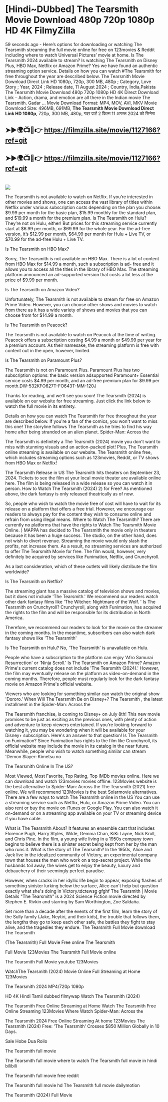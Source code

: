 # [Hindi~DUbbed] The Tearsmith Movie Download 480p 720p 1080p HD 4K FilmyZilla


59 seconds ago - Here’s options for downloading or watching The Tearsmith streaming the full movie online for free on 123movies & Reddit including where to watch Universal Pictures’ movie at home. Is The Tearsmith 2024 available to stream? Is watching The Tearsmith on Disney Plus, HBO Max, Netflix or Amazon Prime? Yes we have found an authentic streaming option service. Details on how you can watch #The Tearsmith for free throughout the year are described below. The Tearsmith Movie Download Direct Link HD 1080p, 720p, 300 MB, 480p ; Category, Love Story ; Year, 2024 ; Release date, 11 August 2024 ; Country, India,Pakista The Tearsmith Movie Download 480p 720p 1080p HD 4K Direct Download Link – Action, drama, and emotion are all there in the Indian movie The Tearsmith. Gadar ...
Movie Download Format: MP4, MOV, AVI, MKV
Movie Download Size: 496MB, 691MB, **The Tearsmith Movie Download Direct Link HD 1080p**, 720p, 300 MB, 480p, गदर पार्ट 2 फिल्म 11 अगस्त 2024 को सिनेमा

## ➤►🌍📺📱👉   https://filmzilla.site/movie/1127166?ref=git

## ➤►🌍📺📱👉   https://filmzilla.site/movie/1127166?ref=git

#

<img src="https://image.tmdb.org/t/p/w780//e3gVl1gnxEFKLTF6pn6KRqUPi9K.jpg" />

The Tearsmith is not available to watch on Netflix. If you’re interested in other movies and shows, one can access the vast library of titles within Netflix under various subscription costs depending on the plan you choose: $9.99 per month for the basic plan, $15.99 monthly for the standard plan, and $19.99 a month for the premium plan. Is The Tearsmith on Hulu? They’re not on Hulu, either! But prices for this streaming service currently start at $6.99 per month, or $69.99 for the whole year. For the ad-free version, it’s $12.99 per month, $64.99 per month for Hulu + Live TV, or $70.99 for the ad-free Hulu + Live TV.

Is The Tearsmith on HBO Max?

Sorry, The Tearsmith is not available on HBO Max. There is a lot of content from HBO Max for $14.99 a month, such a subscription is ad- free and it allows you to access all the titles in the library of HBO Max. The streaming platform announced an ad-supported version that costs a lot less at the price of $9.99 per month.

Is The Tearsmith on Amazon Video?

Unfortunately, The Tearsmith is not available to stream for free on Amazon Prime Video. However, you can choose other shows and movies to watch from there as it has a wide variety of shows and movies that you can choose from for $14.99 a month.

Is The Tearsmith on Peacock?

The Tearsmith is not available to watch on Peacock at the time of writing. Peacock offers a subscription costing $4.99 a month or $49.99 per year for a premium account. As their namesake, the streaming platform is free with content out in the open, however, limited.

Is The Tearsmith on Paramount Plus?

The Tearsmith is not on Paramount Plus. Paramount Plus has two subscription options: the basic version adsupported Paramount+ Essential service costs $4.99 per month, and an ad-free premium plan for $9.99 per month.DW-532KFO627T-FO643T-MM-120J

Thanks for reading, and we'll see you soon! The Tearsmith (2024) is available on our website for free streaming. Just click the link below to watch the full movie in its entirety.

Details on how you can watch The Tearsmith for free throughout the year are described below. If you're a fan of the comics, you won't want to miss this one! The storyline follows The Tearsmith as he tries to find his way home after being stranded on an alien planet. Spider-Man: Across the

The Tearsmith is definitely a The Tearsmith (2024) movie you don't want to miss with stunning visuals and an action-packed plot! Plus, The Tearsmith online streaming is available on our website. The Tearsmith online free, which includes streaming options such as 123movies, Reddit, or TV shows from HBO Max or Netflix!

The Tearsmith Release in US The Tearsmith hits theaters on September 23, 2024. Tickets to see the film at your local movie theater are available online here. The film is being released in a wide release so you can watch it in person. How to Watch The Tearsmith (2024) 2) for Free? As mentioned above, the dark fantasy is only released theatrically as of now.

So, people who wish to watch the movie free of cost will have to wait for its release on a platform that offers a free trial. However, we encourage our readers to always pay for the content they wish to consume online and refrain from using illegal means. Where to Watch The Tearsmith? There are currently no platforms that have the rights to Watch The Tearsmith Movie Online. ) MAPPA has decided to The Tearsmith the movie only in theaters because it has been a huge success. The studio, on the other hand, does not wish to divert revenue. Streaming the movie would only slash the profits, not increase them. As a result, no streaming services are authorized to offer The Tearsmith Movie for free. The film would, however, very definitely be acquired by services like Funimation, Netflix, and Crunchyroll.

As a last consideration, which of these outlets will likely distribute the film worldwide?

Is The Tearsmith on Netflix?

The streaming giant has a massive catalog of television shows and movies, but it does not include 'The Tearsmith.' We recommend our readers watch other dark fantasy films like 'The Witcher: Nightmare of the Wolf. ' Is The Tearsmith on Crunchyroll? Crunchyroll, along with Funimation, has acquired the rights to the film and will be responsible for its distribution in North America.

Therefore, we recommend our readers to look for the movie on the streamer in the coming months. In the meantime, subscribers can also watch dark fantasy shows like 'The Tearsmith'

Is The Tearsmith on Hulu? No, 'The Tearsmith' is unavailable on Hulu.

People who have a subscription to the platform can enjoy 'Afro Samurai Resurrection' or 'Ninja Scroll.' Is The Tearsmith on Amazon Prime? Amazon Prime's current catalog does not include 'The Tearsmith (2024).' However, the film may eventually release on the platform as video-on-demand in the coming months. Therefore, people must regularly look for the dark fantasy movie on Amazon Prime's official website.

Viewers who are looking for something similar can watch the original show 'Dororo.' When Will The Tearsmith Be on Disney+? The Tearsmith , the latest installment in the Spider-Man: Across the

The Tearsmith franchise, is coming to Disney+ on July 8th! This new movie promises to be just as exciting as the previous ones, with plenty of action and adventure to keep viewers entertained. If you're looking forward to watching it, you may be wondering when it will be available for your Disney+ subscription. Here's an answer to that question! Is The Tearsmith on Funimation? Since Funimation has rights to the film like Crunchyroll, its official website may include the movie in its catalog in the near future. Meanwhile, people who wish to watch something similar can stream 'Demon Slayer: Kimetsu no

The Tearsmith Online In The US?

Most Viewed, Most Favorite, Top Rating, Top IMDb movies online. Here we can download and watch 123movies movies offline. 123Movies website is the best alternative to Spider-Man: Across the The Tearsmith (2021) free online. We will recommend 123Movies is the best Solarmovie alternatives. There are a few ways to watch The Tearsmith online in the US You can use a streaming service such as Netflix, Hulu, or Amazon Prime Video. You can also rent or buy the movie on iTunes or Google Play. You can also watch it on-demand or on a streaming app available on your TV or streaming device if you have cable.

What is The Tearsmith About? It features an ensemble cast that includes Florence Pugh, Harry Styles, Wilde, Gemma Chan, KiKi Layne, Nick Kroll, and Chris Pine. In the film, a young wife living in a 1950s company town begins to believe there is a sinister secret being kept from her by the man who runs it. What is the story of The Tearsmith? In the 1950s, Alice and Jack live in the idealized community of Victory, an experimental company town that houses the men who work on a top-secret project. While the husbands toil away, the wives get to enjoy the beauty, luxury and debauchery of their seemingly perfect paradise.

However, when cracks in her idyllic life begin to appear, exposing flashes of something sinister lurking below the surface, Alice can't help but question exactly what she's doing in Victory.tdctewsg gfghf The Tearsmith | Movie Details "The Tearsmith" is a 2024 Science Fiction movie directed by Stephen E. Rivkin and starring by Sam Worthington, Zoe Saldaña.

Set more than a decade after the events of the first film, learn the story of the Sully family (Jake, Neytiri, and their kids), the trouble that follows them, the lengths they go to keep each other safe, the battles they fight to stay alive, and the tragedies they endure. The Tearsmith Full Movie download The Tearsmith

(The Tearsmith) Full Movie Free online The Tearsmith

Full Movie 123Movies The Tearsmith Full Movie online

The Tearsmith Full Movie youtube 123Movies

WatchThe Tearsmith (2024) Movie Online Full Streaming at Home 123Movies

The Tearsmith 2024 MP4/720p 1080p

HD 4K Hindi Tamil dubbed filmywap Watch The Tearsmith (2024)

The Tearsmith Free Online Streaming at Home Watch The Tearsmith Free Online Streaming 123Movies Where Watch Spider-Man: Across the

The Tearsmith 2024 Free Online Streaming At home 123Movies The Tearsmith (2024) Free: 'The Tearsmith' Crosses $850 Million Globally in 10 Days.

Sale Hobe Dua Roilo

The Tearsmith full movie

The Tearsmith full movie where to watch The Tearsmith full movie in hindi bilibili

The Tearsmith full movie free reddit

The Tearsmith full movie hd The Tearsmith full movie dailymotion

The Tearsmith (2024) Full Movie
